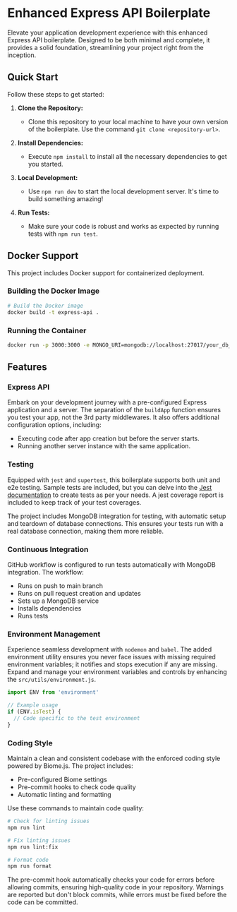 # Enhanced Express API Boilerplate

Elevate your application development experience with this enhanced Express API boilerplate. Designed to be both minimal and complete, it provides a solid foundation, streamlining your project right from the inception.

## Quick Start

Follow these steps to get started:

1. **Clone the Repository:**

   - Clone this repository to your local machine to have your own version of the boilerplate. Use the command `git clone <repository-url>`.

2. **Install Dependencies:**

   - Execute `npm install` to install all the necessary dependencies to get you started.

3. **Local Development:**

   - Use `npm run dev` to start the local development server. It's time to build something amazing!

4. **Run Tests:**
   - Make sure your code is robust and works as expected by running tests with `npm run test`.

## Docker Support

This project includes Docker support for containerized deployment.

### Building the Docker Image

```bash
# Build the Docker image
docker build -t express-api .
```

### Running the Container

```bash
docker run -p 3000:3000 -e MONGO_URI=mongodb://localhost:27017/your_db_name express-api
```

## Features

### Express API

Embark on your development journey with a pre-configured Express application and a server. The separation of the `buildApp` function ensures you test your app, not the 3rd party middlewares. It also offers additional configuration options, including:

- Executing code after app creation but before the server starts.
- Running another server instance with the same application.

### Testing

Equipped with `jest` and `supertest`, this boilerplate supports both unit and e2e testing. Sample tests are included, but you can delve into the [Jest documentation](https://jestjs.io/docs/getting-started) to create tests as per your needs. A jest coverage report is included to keep track of your test coverages.

The project includes MongoDB integration for testing, with automatic setup and teardown of database connections. This ensures your tests run with a real database connection, making them more reliable.

### Continuous Integration

GitHub workflow is configured to run tests automatically with MongoDB integration. The workflow:
- Runs on push to main branch
- Runs on pull request creation and updates
- Sets up a MongoDB service
- Installs dependencies
- Runs tests

### Environment Management

Experience seamless development with `nodemon` and `babel`. The added environment utility ensures you never face issues with missing required environment variables; it notifies and stops execution if any are missing. Expand and manage your environment variables and controls by enhancing the `src/utils/environment.js`.

```js
import ENV from 'environment'

// Example usage
if (ENV.isTest) {
  // Code specific to the test environment
}
```

### Coding Style

Maintain a clean and consistent codebase with the enforced coding style powered by Biome.js. The project includes:

- Pre-configured Biome settings
- Pre-commit hooks to check code quality
- Automatic linting and formatting

Use these commands to maintain code quality:
```bash
# Check for linting issues
npm run lint

# Fix linting issues
npm run lint:fix

# Format code
npm run format
```

The pre-commit hook automatically checks your code for errors before allowing commits, ensuring high-quality code in your repository. Warnings are reported but don't block commits, while errors must be fixed before the code can be committed.
